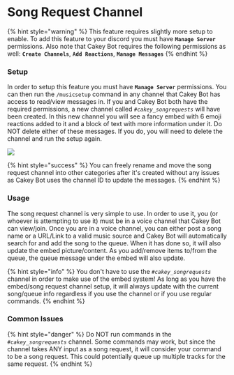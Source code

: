 # Song Request Channel

{% hint style="warning" %}
This feature requires slightly more setup to enable. To add this feature to your discord you must have **`Manage Server`** permissions. Also note that Cakey Bot requires the following permissions as well: **`Create Channels`**, **`Add Reactions`**, **`Manage Messages`** 
{% endhint %}

### Setup

In order to setup this feature you must have **`Manage Server`** permissions. You can then run the `/musicsetup` command in any channel that Cakey Bot has access to read/view messages in. If you and Cakey Bot both have the required permissions, a new channel called _`#cakey_songrequests`_ will have been created. In this new channel you will see a fancy embed with 6 emoji reactions added to it and a block of text with more information under it. Do NOT delete either of these messages. If you do, you will need to delete the channel and run the setup again.

![](<../.gitbook/assets/SS5 (2).JPG>)

{% hint style="success" %}
You can freely rename and move the song request channel into other categories after it's created without any issues as Cakey Bot uses the channel ID to update the messages.
{% endhint %}

### Usage

The song request channel is very simple to use. In order to use it, you (or whoever is attempting to use it) must be in a voice channel that Cakey Bot can view/join. Once you are in a voice channel, you can either post a song name or a URL/Link to a valid music source and Cakey Bot will automatically search for and add the song to the queue. When it has done so, it will also update the embed picture/content. As you add/remove items to/from the queue, the queue message under the embed will also update.

{% hint style="info" %}
You don't have to use the _`#cakey_songrequests`_ channel in order to make use of the embed system! As long as you have the embed/song request channel setup, it will always update with the current song/queue info regardless if you use the channel or if you use regular commands.
{% endhint %}

### Common Issues

{% hint style="danger" %}
Do NOT run commands in the _`#cakey_songrequests`_ channel. Some commands may work, but since the channel takes ANY input as a song request, it will consider your command to be a song request. This could potentially queue up multiple tracks for the same request.
{% endhint %}
